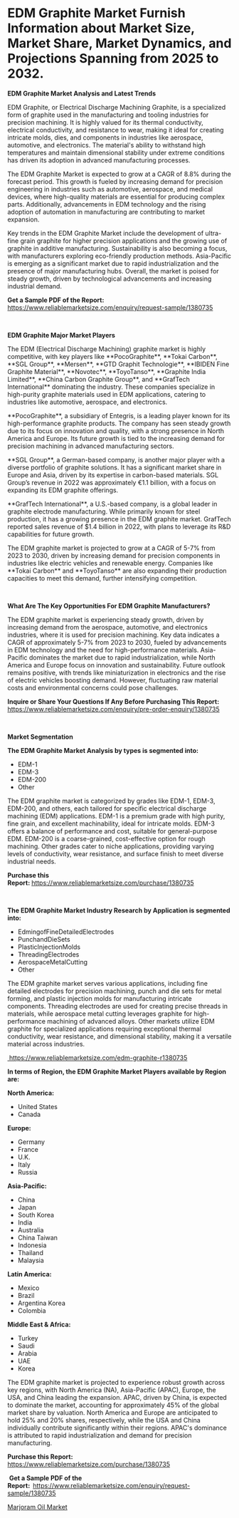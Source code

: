 <p><h1>EDM Graphite Market Furnish Information about Market Size, Market Share, Market Dynamics, and Projections Spanning from 2025 to 2032.</h1></p><p><strong>EDM Graphite Market Analysis and Latest Trends</strong></p>
<p><p>EDM Graphite, or Electrical Discharge Machining Graphite, is a specialized form of graphite used in the manufacturing and tooling industries for precision machining. It is highly valued for its thermal conductivity, electrical conductivity, and resistance to wear, making it ideal for creating intricate molds, dies, and components in industries like aerospace, automotive, and electronics. The material's ability to withstand high temperatures and maintain dimensional stability under extreme conditions has driven its adoption in advanced manufacturing processes.</p><p>The EDM Graphite Market is expected to grow at a CAGR of 8.8% during the forecast period. This growth is fueled by increasing demand for precision engineering in industries such as automotive, aerospace, and medical devices, where high-quality materials are essential for producing complex parts. Additionally, advancements in EDM technology and the rising adoption of automation in manufacturing are contributing to market expansion.</p><p>Key trends in the EDM Graphite Market include the development of ultra-fine grain graphite for higher precision applications and the growing use of graphite in additive manufacturing. Sustainability is also becoming a focus, with manufacturers exploring eco-friendly production methods. Asia-Pacific is emerging as a significant market due to rapid industrialization and the presence of major manufacturing hubs. Overall, the market is poised for steady growth, driven by technological advancements and increasing industrial demand.</p></p>
<p><strong>Get a Sample PDF of the Report:&nbsp;</strong> <a href="https://www.reliablemarketsize.com/enquiry/request-sample/1380735?utm_campaign=2124&utm_medium=2&utm_source=Github&utm_content=ia&utm_term=25012025&utm_id=edm-graphite">https://www.reliablemarketsize.com/enquiry/request-sample/1380735</a></p>
<p>&nbsp;</p>
<p><strong>EDM Graphite Major Market Players</strong></p>
<p><p>The EDM (Electrical Discharge Machining) graphite market is highly competitive, with key players like **PocoGraphite**, **Tokai Carbon**, **SGL Group**, **Mersen**, **GTD Graphit Technologie**, **IBIDEN Fine Graphite Material**, **Novotec**, **ToyoTanso**, **Graphite India Limited**, **China Carbon Graphite Group**, and **GrafTech International** dominating the industry. These companies specialize in high-purity graphite materials used in EDM applications, catering to industries like automotive, aerospace, and electronics.</p><p>**PocoGraphite**, a subsidiary of Entegris, is a leading player known for its high-performance graphite products. The company has seen steady growth due to its focus on innovation and quality, with a strong presence in North America and Europe. Its future growth is tied to the increasing demand for precision machining in advanced manufacturing sectors.</p><p>**SGL Group**, a German-based company, is another major player with a diverse portfolio of graphite solutions. It has a significant market share in Europe and Asia, driven by its expertise in carbon-based materials. SGL Group’s revenue in 2022 was approximately €1.1 billion, with a focus on expanding its EDM graphite offerings.</p><p>**GrafTech International**, a U.S.-based company, is a global leader in graphite electrode manufacturing. While primarily known for steel production, it has a growing presence in the EDM graphite market. GrafTech reported sales revenue of $1.4 billion in 2022, with plans to leverage its R&D capabilities for future growth.</p><p>The EDM graphite market is projected to grow at a CAGR of 5-7% from 2023 to 2030, driven by increasing demand for precision components in industries like electric vehicles and renewable energy. Companies like **Tokai Carbon** and **ToyoTanso** are also expanding their production capacities to meet this demand, further intensifying competition.</p></p>
<p>&nbsp;</p>
<p><strong>What Are The Key Opportunities For EDM Graphite Manufacturers?</strong></p>
<p><p>The EDM graphite market is experiencing steady growth, driven by increasing demand from the aerospace, automotive, and electronics industries, where it is used for precision machining. Key data indicates a CAGR of approximately 5-7% from 2023 to 2030, fueled by advancements in EDM technology and the need for high-performance materials. Asia-Pacific dominates the market due to rapid industrialization, while North America and Europe focus on innovation and sustainability. Future outlook remains positive, with trends like miniaturization in electronics and the rise of electric vehicles boosting demand. However, fluctuating raw material costs and environmental concerns could pose challenges.</p></p>
<p><strong>Inquire or Share Your Questions If Any Before Purchasing This Report:</strong> <a href="https://www.reliablemarketsize.com/enquiry/pre-order-enquiry/1380735?utm_campaign=2124&utm_medium=2&utm_source=Github&utm_content=ia&utm_term=25012025&utm_id=edm-graphite">https://www.reliablemarketsize.com/enquiry/pre-order-enquiry/1380735</a></p>
<p>&nbsp;</p>
<p><strong>Market Segmentation</strong></p>
<p><strong>The EDM Graphite Market Analysis by types is segmented into:</strong></p>
<p><ul><li>EDM-1</li><li>EDM-3</li><li>EDM-200</li><li>Other</li></ul></p>
<p><p>The EDM graphite market is categorized by grades like EDM-1, EDM-3, EDM-200, and others, each tailored for specific electrical discharge machining (EDM) applications. EDM-1 is a premium grade with high purity, fine grain, and excellent machinability, ideal for intricate molds. EDM-3 offers a balance of performance and cost, suitable for general-purpose EDM. EDM-200 is a coarse-grained, cost-effective option for rough machining. Other grades cater to niche applications, providing varying levels of conductivity, wear resistance, and surface finish to meet diverse industrial needs.</p></p>
<p><strong>Purchase this Report:&nbsp;</strong><a href="https://www.reliablemarketsize.com/purchase/1380735?utm_campaign=2124&utm_medium=2&utm_source=Github&utm_content=ia&utm_term=25012025&utm_id=edm-graphite">https://www.reliablemarketsize.com/purchase/1380735</a></p>
<p>&nbsp;</p>
<p><strong>The EDM Graphite Market Industry Research by Application is segmented into:</strong></p>
<p><ul><li>EdmingofFineDetailedElectrodes</li><li>PunchandDieSets</li><li>PlasticInjectionMolds</li><li>ThreadingElectrodes</li><li>AerospaceMetalCutting</li><li>Other</li></ul></p>
<p><p>The EDM graphite market serves various applications, including fine detailed electrodes for precision machining, punch and die sets for metal forming, and plastic injection molds for manufacturing intricate components. Threading electrodes are used for creating precise threads in materials, while aerospace metal cutting leverages graphite for high-performance machining of advanced alloys. Other markets utilize EDM graphite for specialized applications requiring exceptional thermal conductivity, wear resistance, and dimensional stability, making it a versatile material across industries.</p></p>
<p><a href="https://www.reliablemarketsize.com/edm-graphite-r1380735?utm_campaign=2124&utm_medium=2&utm_source=Github&utm_content=ia&utm_term=25012025&utm_id=edm-graphite">&nbsp;https://www.reliablemarketsize.com/edm-graphite-r1380735</a></p>
<p><strong>In terms of Region, the EDM Graphite Market Players available by Region are:</strong></p>
<p>
    <p> <strong> North America: </strong>
        <ul>
            <li>United States</li>
            <li>Canada</li>
        </ul>
        </p> 
    <p> <strong> Europe: </strong>
        <ul>
            <li>Germany</li>
            <li>France</li>
            <li>U.K.</li>
            <li>Italy</li>
            <li>Russia</li>
        </ul>
        </p> 
    <p> <strong> Asia-Pacific: </strong>
        <ul>
            <li>China</li>
            <li>Japan</li>
            <li>South Korea</li>
            <li>India</li>
            <li>Australia</li>
            <li>China Taiwan</li>
            <li>Indonesia</li>
            <li>Thailand</li>
            <li>Malaysia</li>
        </ul>
        </p> 
    <p> <strong> Latin America: </strong>
        <ul>
            <li>Mexico</li>
            <li>Brazil</li>
            <li>Argentina Korea</li>
            <li>Colombia</li>
        </ul>
        </p> 
    <p> <strong> Middle East & Africa: </strong>
        <ul>
            <li>Turkey</li>
            <li>Saudi</li>
            <li>Arabia</li>
            <li>UAE</li>
            <li>Korea</li>
        </ul>
    </p>
    </p>
<p><p>The EDM graphite market is projected to experience robust growth across key regions, with North America (NA), Asia-Pacific (APAC), Europe, the USA, and China leading the expansion. APAC, driven by China, is expected to dominate the market, accounting for approximately 45% of the global market share by valuation. North America and Europe are anticipated to hold 25% and 20% shares, respectively, while the USA and China individually contribute significantly within their regions. APAC's dominance is attributed to rapid industrialization and demand for precision manufacturing.</p></p>
<p><strong>Purchase this Report: </strong><a href="https://www.reliablemarketsize.com/purchase/1380735?utm_campaign=2124&utm_medium=2&utm_source=Github&utm_content=ia&utm_term=25012025&utm_id=edm-graphite">https://www.reliablemarketsize.com/purchase/1380735</a></p>
<p>&nbsp;<strong>Get a Sample PDF of the Report:&nbsp;&nbsp;</strong><a href="https://www.reliablemarketsize.com/enquiry/request-sample/1380735?utm_campaign=2124&utm_medium=2&utm_source=Github&utm_content=ia&utm_term=25012025&utm_id=edm-graphite">https://www.reliablemarketsize.com/enquiry/request-sample/1380735</a></p>
<p><strong></strong></p>
<p><p><a href="https://github.com/hgf64gh/Market-Research-Report-List-1/blob/main/marjoram-oil-market.md?utm_campaign=2124&utm_medium=2&utm_source=Github&utm_content=ia&utm_term=25012025&utm_id=edm-graphite">Marjoram Oil Market</a></p></p>
